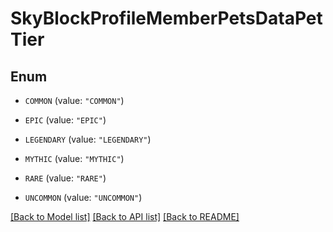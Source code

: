 # SkyBlockProfileMemberPetsDataPetTier

## Enum


* `COMMON` (value: `"COMMON"`)

* `EPIC` (value: `"EPIC"`)

* `LEGENDARY` (value: `"LEGENDARY"`)

* `MYTHIC` (value: `"MYTHIC"`)

* `RARE` (value: `"RARE"`)

* `UNCOMMON` (value: `"UNCOMMON"`)


[[Back to Model list]](../README.md#documentation-for-models) [[Back to API list]](../README.md#documentation-for-api-endpoints) [[Back to README]](../README.md)


